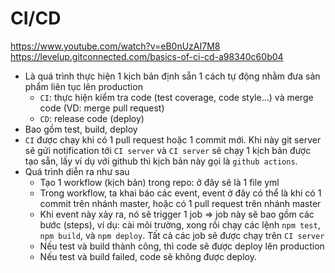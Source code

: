 # CI/CD

<https://www.youtube.com/watch?v=eB0nUzAI7M8>
<https://levelup.gitconnected.com/basics-of-ci-cd-a98340c60b04>

- Là quá trình thực hiện 1 kịch bản định sẵn 1 cách tự động nhằm đưa sản phẩm liên tục lên production
  - `CI`: thực hiện kiểm tra code (test coverage, code style...) và merge code (VD: merge pull request)
  - `CD`: release code (deploy)
- Bao gồm test, build, deploy
- `CI` được chạy khi có 1 pull request hoặc 1 commit mới. Khi này git server sẽ gửi notification tới `CI server` và `CI server` sẽ chạy 1 kịch bản được tạo sẵn, lấy ví dụ với github thì kịch bản này gọi là `github actions`.
- Quá trình diễn ra như sau
  - Tạo 1 workflow (kịch bản) trong repo: ở đây sẽ là 1 file yml
  - Trong workflow, ta khai báo các event, event ở đây có thể là khi có 1 commit trên nhánh master, hoặc có 1 pull request trên nhánh master
  - Khi event này xảy ra, nó sẽ trigger 1 job => job này sẽ bao gồm các bước (steps), ví dụ: cài môi trường, xong rồi chạy các lệnh `npm test`, `npm build`, và `npm deploy`. Tất cả các job sẽ được chạy trên `CI server`
  - Nếu test và build thành công, thì code sẽ được deploy lên production
  - Nếu test và build failed, code sẽ không được deploy.